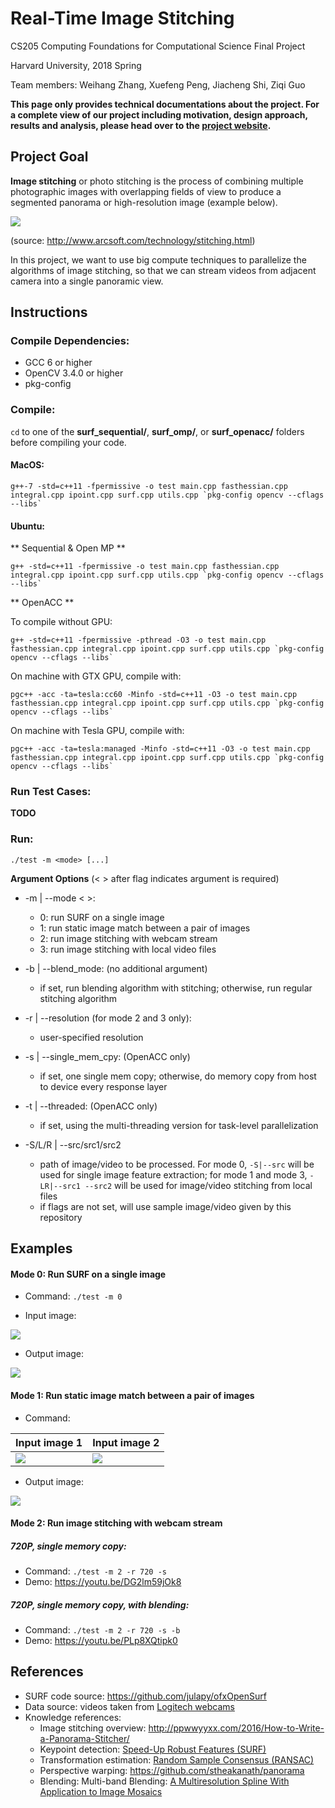 # Real-Time Image Stitching
CS205 Computing Foundations for Computational Science Final Project

Harvard University, 2018 Spring

Team members: Weihang Zhang, Xuefeng Peng, Jiacheng Shi, Ziqi Guo

**This page only provides technical documentations about the project. For a complete view of our project including motivation, design approach, results and analysis, please head over to the [project website](https://cs205-stitching.github.io).** 



## Project Goal

**Image stitching** or photo stitching is the process of combining multiple photographic images with overlapping fields of view to produce a segmented panorama or high-resolution image (example below).

![](images/stitching_example.jpg)

(source: http://www.arcsoft.com/technology/stitching.html)

In this project, we want to use big compute techniques to parallelize the algorithms of image stitching, so that we can stream videos from adjacent camera into a single panoramic view.



## Instructions



### Compile Dependencies:
- GCC 6 or higher
- OpenCV 3.4.0 or higher
- pkg-config



### Compile:

`cd` to one of the **surf_sequential/**, **surf_omp/**, or **surf_openacc/** folders before compiling your code.

#### MacOS:
```
g++-7 -std=c++11 -fpermissive -o test main.cpp fasthessian.cpp integral.cpp ipoint.cpp surf.cpp utils.cpp `pkg-config opencv --cflags --libs`
```

#### Ubuntu: 

** Sequential & Open MP **

```
g++ -std=c++11 -fpermissive -o test main.cpp fasthessian.cpp integral.cpp ipoint.cpp surf.cpp utils.cpp `pkg-config opencv --cflags --libs`
```

** OpenACC **

To compile without GPU: 

```
g++ -std=c++11 -fpermissive -pthread -O3 -o test main.cpp fasthessian.cpp integral.cpp ipoint.cpp surf.cpp utils.cpp `pkg-config opencv --cflags --libs`
```

On machine with GTX GPU, compile with: 

```
pgc++ -acc -ta=tesla:cc60 -Minfo -std=c++11 -O3 -o test main.cpp fasthessian.cpp integral.cpp ipoint.cpp surf.cpp utils.cpp `pkg-config opencv --cflags --libs`
```

On machine with Tesla GPU, compile with: 

```
pgc++ -acc -ta=tesla:managed -Minfo -std=c++11 -O3 -o test main.cpp fasthessian.cpp integral.cpp ipoint.cpp surf.cpp utils.cpp `pkg-config opencv --cflags --libs`
```



### Run Test Cases:

**TODO**



### Run:

``./test -m <mode> [...]``

**Argument Options** (< > after flag indicates argument is required)

- -m | --mode < >: 

  - 0: run SURF on a single image
  - 1: run static image match between a pair of images
  - 2: run image stitching with webcam stream
  - 3: run image stitching with local video files

- -b | --blend_mode: (no additional argument)
         
  - if set, run blending algorithm with stitching; otherwise, run regular stitching algorithm

- -r | --resolution (for mode 2 and 3 only):

  - user-specified resolution

- -s | --single\_mem\_cpy: (OpenACC only)

  - if set, one single mem copy; otherwise, do memory copy from host to device every response layer

- -t | --threaded: (OpenACC only)

  - if set, using the multi-threading version for task-level parallelization

- -S/L/R | --src/src1/src2 <path>
         
  - <path> path of  image/video to be processed. For mode 0, `-S|--src` will be used for single image feature extraction; for mode 1 and mode 3, `-LR|--src1 --src2` will be used for image/video stitching from local files
  - if flags are not set, will use sample image/video given by this repository



## Examples

#### Mode 0: Run SURF on a single image

- Command: `./test -m 0`

- Input image:

![](images/1.png)

- Output image:

![](images/surf.png)



#### Mode 1: Run static image match between a pair of images

- Command: 

| Input image 1     | Input image 2     |
| ----------------- | ----------------- |
| ![](images/1.png) | ![](images/2.png) |

- Output image:

![](images/stitched.png)



#### Mode 2: Run image stitching with webcam stream

##### 720P, single memory copy:

- Command: `./test -m 2 -r 720 -s`
- Demo: https://youtu.be/DG2lm59jOk8 

##### 720P, single memory copy, with blending:

- Command: `./test -m 2 -r 720 -s -b`
- Demo: https://youtu.be/PLp8XQtipk0



## References

- SURF code source: https://github.com/julapy/ofxOpenSurf
- Data source: videos taken from [Logitech webcams](https://www.amazon.com/Logitech-Laptop-Webcam-Design-360-Degree/dp/B004YW7WCY/ref=sr_1_8?s=pc&ie=UTF8&qid=1525394553&sr=1-8&keywords=logitech+webcam)
- Knowledge references:
  - Image stitching overview: http://ppwwyyxx.com/2016/How-to-Write-a-Panorama-Stitcher/
  - Keypoint detection: [Speed-Up Robust Features (SURF)](http://www.vision.ee.ethz.ch/~surf/eccv06.pdf)
  - Transformation estimation: [Random Sample Consensus (RANSAC)](http://www.cse.yorku.ca/~kosta/CompVis_Notes/ransac.pdf)
  - Perspective warping: https://github.com/stheakanath/panorama
  - Blending: Multi-band Blending: [A Multiresolution Spline With Application to Image Mosaics](http://persci.mit.edu/pub_pdfs/spline83.pdf)
